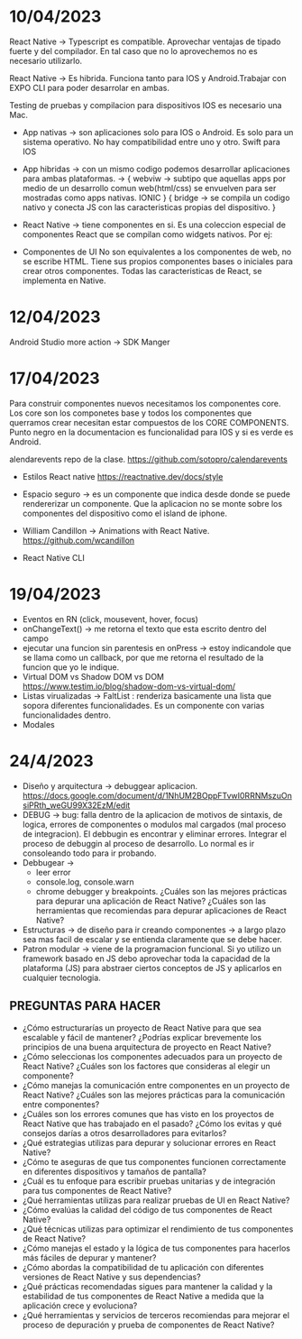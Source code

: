 # 10/04/2023

React Native -> Typescript es compatible. Aprovechar ventajas de tipado fuerte y del compilador. En tal caso que no lo aprovechemos no es necesario utilizarlo. 

React Native -> Es hibrida. Funciona tanto para IOS y Android.Trabajar con EXPO CLI para poder desarrolar en ambas. 

Testing de pruebas y compilacion para dispositivos IOS es necesario una Mac. 

- App nativas -> son aplicaciones solo para IOS o Android. Es solo para un sistema operativo. No hay compatibilidad entre uno y otro. Swift para IOS
- App hibridas -> con un mismo codigo podemos desarrollar aplicaciones para ambas plataformas. -> {
		webviw -> subtipo que aquellas apps por medio de un desarrollo comun web(html/css) se envuelven para ser mostradas como apps nativas. IONIC
	}
{
	bridge -> se compila un codigo nativo y conecta JS con las caracteristicas propias del dispositivo. 
}

- React Native -> tiene componentes en si. Es una coleccion especial de componentes React que se compilan como widgets nativos. Por ej: <Contenedor /> <Texto /> <Imagen />

- Componentes de UI
No son equivalentes a los componentes de web, no se escribe HTML. 
Tiene sus propios componentes bases o iniciales para crear otros componentes. 
Todas las caracteristicas de React, se implementa en Native. 

# 12/04/2023
Android Studio
more action -> SDK Manger

# 17/04/2023
Para construir componentes nuevos necesitamos los componentes core. Los core son los componetes base y todos los componentes que querramos crear necesitan estar compuestos de los CORE COMPONENTS.
Punto negro en la documentacion es funcionalidad para IOS y si es verde es Android.

alendarevents repo de la clase. 
https://github.com/sotopro/calendarevents

- Estilos React native
https://reactnative.dev/docs/style

- Espacio seguro -> es un componente que indica desde donde se puede rendererizar un componente. Que la aplicacion no se monte sobre los componentes del dispositivo como el island de iphone. 

- William Candillon -> Animations with React Native. https://github.com/wcandillon

- React Native CLI 

# 19/04/2023
- Eventos en RN (click, mousevent, hover, focus)
- onChangeText() -> me retorna el texto que esta escrito dentro del campo
- ejecutar una funcion sin parentesis en onPress -> estoy indicandole que se llama como un callback, por que me retorna el resultado de la funcion que yo le indique. 
- Virtual DOM vs Shadow DOM vs DOM https://www.testim.io/blog/shadow-dom-vs-virtual-dom/
- Listas virualizadas -> FaltList : renderiza basicamente una lista que sopora diferentes funcionalidades. Es un componente con varias funcionalidades dentro. 
- Modales

# 24/4/2023
- Diseño y arquitectura -> debuggear aplicacion.
https://docs.google.com/document/d/1NhUM2BOppFTvwI0RRNMszuOnsiPRth_weGU99X32EzM/edit
- DEBUG -> bug: falla dentro de la aplicacion de motivos de sintaxis, de logica, errores de componentes o modulos mal cargados (mal proceso de integracion). El debbugin es encontrar y eliminar errores. Integrar el proceso de debuggin al proceso de desarrollo. Lo normal es ir consoleando todo para ir probando. 
 - Debbugear -> 
    * leer error
    * console.log, console.warn
    * chrome debugger y breakpoints. 
    ¿Cuáles son las mejores prácticas para depurar una aplicación de React Native? ¿Cuáles son las herramientas que recomiendas para depurar aplicaciones de React Native?
- Estructuras -> de diseño para ir creando componentes -> a largo plazo sea mas facil de escalar y se entienda claramente que se debe hacer. 
- Patron modular -> viene de la programacion funcional. Si yo utilizo un framework basado en JS debo aprovechar toda la capacidad de la plataforma (JS) para abstraer ciertos conceptos de JS y aplicarlos en cualquier tecnologia. 

## PREGUNTAS PARA HACER 
- ¿Cómo estructurarías un proyecto de React Native para que sea escalable y fácil de mantener? ¿Podrías explicar brevemente los principios de una buena arquitectura de proyecto en React Native?
- ¿Cómo seleccionas los componentes adecuados para un proyecto de React Native? ¿Cuáles son los factores que consideras al elegir un componente?
- ¿Cómo manejas la comunicación entre componentes en un proyecto de React Native? ¿Cuáles son las mejores prácticas para la comunicación entre componentes?
- ¿Cuáles son los errores comunes que has visto en los proyectos de React Native que has trabajado en el pasado? ¿Cómo los evitas y qué consejos darías a otros desarrolladores para evitarlos?
- ¿Qué estrategias utilizas para depurar y solucionar errores en React Native?
- ¿Cómo te aseguras de que tus componentes funcionen correctamente en diferentes dispositivos y tamaños de pantalla?
- ¿Cuál es tu enfoque para escribir pruebas unitarias y de integración para tus componentes de React Native?
- ¿Qué herramientas utilizas para realizar pruebas de UI en React Native?
- ¿Cómo evalúas la calidad del código de tus componentes de React Native?
- ¿Qué técnicas utilizas para optimizar el rendimiento de tus componentes de React Native?
- ¿Cómo manejas el estado y la lógica de tus componentes para hacerlos más fáciles de depurar y mantener?
- ¿Cómo abordas la compatibilidad de tu aplicación con diferentes versiones de React Native y sus dependencias?
- ¿Qué prácticas recomendadas sigues para mantener la calidad y la estabilidad de tus componentes de React Native a medida que la aplicación crece y evoluciona?
- ¿Qué herramientas y servicios de terceros recomiendas para mejorar el proceso de depuración y prueba de componentes de React Native?